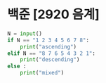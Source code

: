 # 백준 [2920 음계]
```python
N = input()
if N == "1 2 3 4 5 6 7 8":
    print("ascending")
elif N == "8 7 6 5 4 3 2 1":
    print("descending")
else : 
    print("mixed")
```
